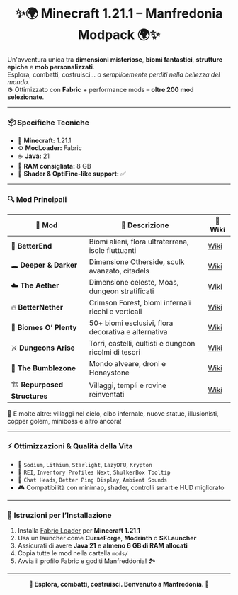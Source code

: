 <h1 align="center">✨🌍 Minecraft 1.21.1 – Manfredonia Modpack 🌍✨</h1>


  Un'avventura unica tra <strong>dimensioni misteriose</strong>, <strong>biomi fantastici</strong>, <strong>strutture epiche</strong> e <strong>mob personalizzati</strong>.<br>
  Esplora, combatti, costruisci… <em>o semplicemente perditi nella bellezza del mondo.</em><br>
  ⚙️ Ottimizzato con <strong>Fabric</strong> + performance mods – <strong>oltre 200 mod selezionate</strong>.
</p>

---

### 📦 Specifiche Tecniche
- 🧩 **Minecraft:** 1.21.1  
- ⚙️ **ModLoader:** Fabric  
- ☕ **Java:** 21  
- 💾 **RAM consigliata:** 8 GB  
- 🔌 **Shader & OptiFine-like support:** ✅

---

### 🔍 Mod Principali

| 🧱 Mod | 📜 Descrizione | 🔗 Wiki |
|------|----------------|---------|
| 🌌 **BetterEnd** | Biomi alieni, flora ultraterrena, isole fluttuanti | [Wiki](https://better-end-mod.fandom.com/wiki/Better_End_mod_Wiki) |
| 🕳️ **Deeper & Darker** | Dimensione Otherside, sculk avanzato, citadels | [Wiki](https://mmc.fandom.com/wiki/Deeper_and_Darker) |
| ☁️ **The Aether** | Dimensione celeste, Moas, dungeon stratificati | [Wiki](https://aether.fandom.com/wiki/Aether_Wiki) |
| 🔥 **BetterNether** | Crimson Forest, biomi infernali ricchi e verticali | [Wiki](https://github.com/paulevsGitch/BetterNether/wiki) |
| 🌿 **Biomes O’ Plenty** | 50+ biomi esclusivi, flora decorativa e alternativa | [Wiki](https://biomesoplenty.fandom.com/wiki/Biomes_O%27_Plenty_Wiki) |
| ⚔️ **Dungeons Arise** | Torri, castelli, cultisti e dungeon ricolmi di tesori | [Wiki](https://github.com/TeamAOF/DungeonsArise/wiki) |
| 🐝 **The Bumblezone** | Mondo alveare, droni e Honeystone | [Wiki](https://github.com/GiantLuigi4/The-Bumblezone/wiki) |
| 🏗️ **Repurposed Structures** | Villaggi, templi e rovine reinventati | [Wiki](https://github.com/chorito97/RepurposedStructures/wiki) |

📌 E molte altre: villaggi nel cielo, cibo infernale, nuove statue, illusionisti, copper golem, miniboss e altro ancora!

---

### ⚡ Ottimizzazioni & Qualità della Vita

- 🚀 `Sodium`, `Lithium`, `Starlight`, `LazyDFU`, `Krypton`
- 🧭 `REI`, `Inventory Profiles Next`, `ShulkerBox Tooltip`
- 💬 `Chat Heads`, `Better Ping Display`, `Ambient Sounds`
- 🎮 Compatibilità con minimap, shader, controlli smart e HUD migliorato

---

### 📁 Istruzioni per l’Installazione

1. Installa [Fabric Loader](https://fabricmc.net/) per **Minecraft 1.21.1**
2. Usa un launcher come **CurseForge**, **Modrinth** o **SKLauncher**
3. Assicurati di avere **Java 21** e **almeno 6 GB di RAM allocati**
4. Copia tutte le mod nella cartella `mods/`
5. Avvia il profilo Fabric e goditi Manfreddonia! 🏞️

---

<p align="center"><strong>🌟 Esplora, combatti, costruisci. Benvenuto a Manfredonia. 🌟</strong></p>
